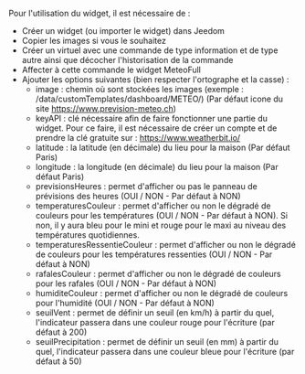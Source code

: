 Pour l'utilisation du widget, il est nécessaire de : 

- Créer un widget (ou importer le widget) dans Jeedom
- Copier les images si vous le souhaitez
- Créer un virtuel avec une commande de type information et de type autre ainsi que décocher l'historisation de la commande
- Affecter à cette commande le widget MeteoFull
- Ajouter les options suivantes (bien respecter l'ortographe et la casse) : 
	* image : chemin où sont stockées les images (exemple : /data/customTemplates/dashboard/METEO/) (Par défaut icone du site https://www.prevision-meteo.ch)
	* keyAPI : clé nécessaire afin de faire fonctionner une partie du widget. Pour ce faire, il est nécessaire de créer un compte et de prendre la clé gratuite sur : https://www.weatherbit.io/
	* latitude : la latitude (en décimale) du lieu pour la maison (Par défaut Paris)
	* longitude : la longitude (en décimale) du lieu pour la maison (Par défaut Paris)
	* previsionsHeures : permet d'afficher ou pas le panneau de prévisions des heures (OUI / NON - Par défaut à NON)
	* temperaturesCouleur : permet d'afficher ou non le dégradé de couleurs pour les températures (OUI / NON - Par défaut à NON). Si non, il y aura bleu pour le mini et rouge pour le maxi au niveau des températures quotidiennes.
	* temperaturesRessentieCouleur : permet d'afficher ou non le dégradé de couleurs pour les températures ressenties (OUI / NON - Par défaut à NON)
	* rafalesCouleur : permet d'afficher ou non le dégradé de couleurs pour les rafales (OUI / NON - Par défaut à NON)
	* humiditeCouleur : permet d'afficher ou non le dégradé de couleurs pour l'humidité (OUI / NON - Par défaut à NON)
	* seuilVent : permet de définir un seuil (en km/h) à partir du quel, l'indicateur passera dans une couleur rouge pour l'écriture (par défaut à 200)
	* seuilPrecipitation : permet de définir un seuil (en mm) à partir du quel, l'indicateur passera dans une couleur bleue pour l'écriture (par défaut à 50)
